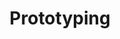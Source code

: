 ---
title: Prototyping
description: "Designing interactive digital products, environments, systems, and services."
icon: 
layout: hub
permalink: /prototyping
---